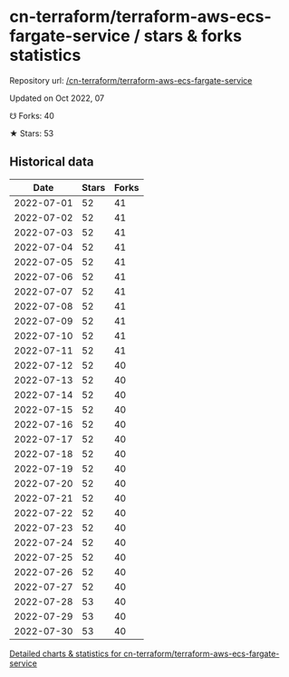 # cn-terraform/terraform-aws-ecs-fargate-service / stars & forks statistics

Repository url: [/cn-terraform/terraform-aws-ecs-fargate-service](https://github.com/cn-terraform/terraform-aws-ecs-fargate-service)

Updated on Oct 2022, 07

☋ Forks: 40

★ Stars: 53

## Historical data
| Date | Stars | Forks |
|------|-------|-------|
| 2022-07-01 | 52 | 41 | 
| 2022-07-02 | 52 | 41 | 
| 2022-07-03 | 52 | 41 | 
| 2022-07-04 | 52 | 41 | 
| 2022-07-05 | 52 | 41 | 
| 2022-07-06 | 52 | 41 | 
| 2022-07-07 | 52 | 41 | 
| 2022-07-08 | 52 | 41 | 
| 2022-07-09 | 52 | 41 | 
| 2022-07-10 | 52 | 41 | 
| 2022-07-11 | 52 | 41 | 
| 2022-07-12 | 52 | 40 | 
| 2022-07-13 | 52 | 40 | 
| 2022-07-14 | 52 | 40 | 
| 2022-07-15 | 52 | 40 | 
| 2022-07-16 | 52 | 40 | 
| 2022-07-17 | 52 | 40 | 
| 2022-07-18 | 52 | 40 | 
| 2022-07-19 | 52 | 40 | 
| 2022-07-20 | 52 | 40 | 
| 2022-07-21 | 52 | 40 | 
| 2022-07-22 | 52 | 40 | 
| 2022-07-23 | 52 | 40 | 
| 2022-07-24 | 52 | 40 | 
| 2022-07-25 | 52 | 40 | 
| 2022-07-26 | 52 | 40 | 
| 2022-07-27 | 52 | 40 | 
| 2022-07-28 | 53 | 40 | 
| 2022-07-29 | 53 | 40 | 
| 2022-07-30 | 53 | 40 | 


[Detailed charts & statistics for cn-terraform/terraform-aws-ecs-fargate-service](https://reviewgithub.com/rep/cn-terraform/terraform-aws-ecs-fargate-service)
